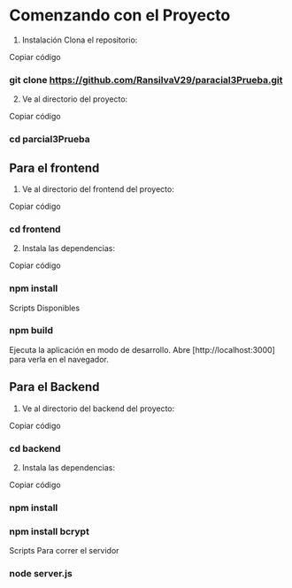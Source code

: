 # Comenzando con el Proyecto

1. Instalación
Clona el repositorio:

Copiar código
### git clone https://github.com/RansilvaV29/paracial3Prueba.git

2. Ve al directorio del proyecto:

Copiar código
### cd parcial3Prueba

## Para el frontend

1. Ve al directorio del frontend del proyecto:

Copiar código
### cd frontend

2. Instala las dependencias:

Copiar código
### npm install
Scripts Disponibles
### npm build
Ejecuta la aplicación en modo de desarrollo.
Abre [http://localhost:3000] para verla en el navegador.

## Para el Backend

1. Ve al directorio del backend del proyecto:

Copiar código
### cd backend

2. Instala las dependencias:

Copiar código

### npm install
### npm install bcrypt

Scripts Para correr el servidor

### node server.js 

